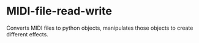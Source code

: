 # MIDI-file-read-write
Converts MIDI files to python objects, manipulates those objects to create different effects.
